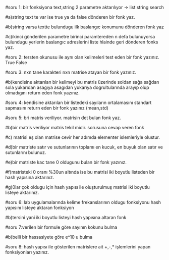 #soru 1: bir fonksiyona text,string 2 parametre aktarılıyor -> list string search

#a)string text te var ise true ya da false dönderen bir fonk yaz.

#b)string varsa textte bulundugu ilk baslangıc konumunu dönderen fonk yaz

#c)ikinci gönderilen parametre birinci paramtereden n defa bulunuyorsa bulundugu yerlerin baslangıc adreslerini liste hlainde geri dönderen fonks yaz.

#soru 2: tersten okunusu ile aynı olan kelimeleri test eden bir fonk yazınız. True False

#soru 3: nxn tane karakteri nxn matrise atayan bir fonk yazınız.

#b)kendisine aktarılan bir kelimeyi bu matris üzerinde soldan sağa sağdan sola yukarıdan asagıya asagıdan yukarıya dogrultularında arayıp olup olmadıgını return eden fonk yazınız.

#soru 4: kendisine aktarılan bir listedeki sayıların ortalamasını standart sapmasını return eden bir fonk yazınız (mean,std)

#soru 5: bri matris veriliyor. matrisin det bulan fonk yaz.

#b)bir matris veriliyor matris tekil midir. sorusuna cevap veren fonk

#c) matrisi eş olan matrise cevir her adımda elementer islemleriyle olustur.

#d)bir matriste satır ve sutunlarının toplamı en kucuk, en buyuk olan satır ve sutunlarını bulunuz.

#e)bir matriste kac tane 0 oldugunu bulan bir fonk yazınız.

#f)matristeki 0 oranı %30un altında ise bu matrisi iki boyutlu listeden bir hash yapısına aktarınız.

#g)0lar çok oldugu için hash yapısı ile oluşturulmuş matrisi iki boyutlu listeye aktarınız.

#soru 6: lab uygulamalarında kelime frekanslarının oldugu fonksiyonu hash yapısını listeye aktaran fonksiyon

#b)tersini yani iki boyutlu listeyi hash yapısına altaran fonk

#soru 7:verilen bir formule göre sayının kokunu bulma

#b)belli bir hassasiyete göre e^10 u bulma

#soru 8: hash yapısı ile gösterilen matrislere ait +,-,* işlemlerini yapan fonksiyonları yazınız.
